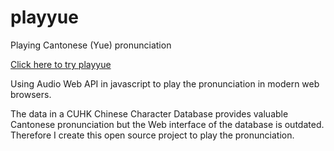 # playyue
Playing Cantonese (Yue) pronunciation

[Click here to try playyue](https://sammyfung.github.io/playyue/)

Using Audio Web API in javascript to play the pronunciation in modern web browsers.

The data in a CUHK Chinese Character Database provides valuable Cantonese pronunciation but the Web interface of the database is outdated. Therefore I create this open source project to play the pronunciation.

